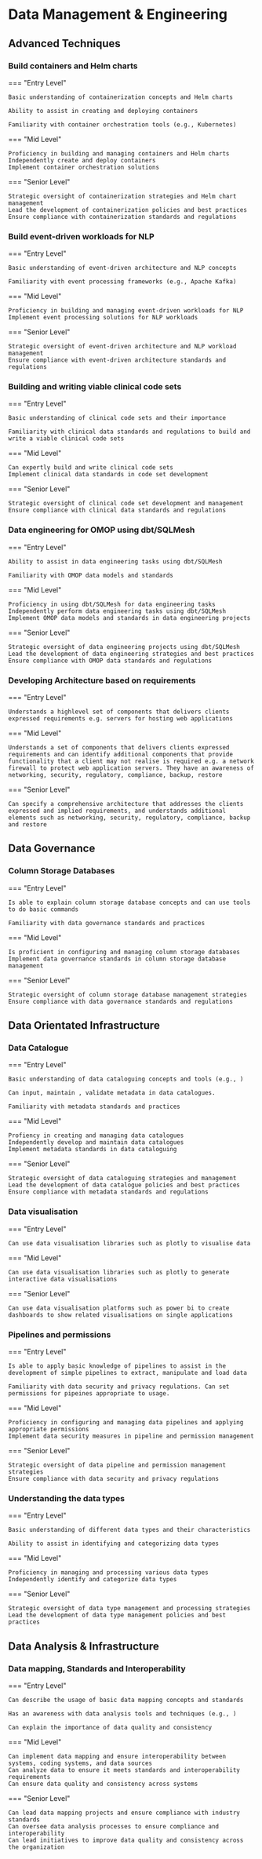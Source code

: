 # Data Management & Engineering

## Advanced Techniques



### Build containers and Helm charts

=== "Entry Level"

    Basic understanding of containerization concepts and Helm charts

    Ability to assist in creating and deploying containers

    Familiarity with container orchestration tools (e.g., Kubernetes)


=== "Mid Level"

    Proficiency in building and managing containers and Helm charts
    Independently create and deploy containers
    Implement container orchestration solutions

=== "Senior Level"

    Strategic oversight of containerization strategies and Helm chart management
    Lead the development of containerization policies and best practices
    Ensure compliance with containerization standards and regulations




### Build event-driven workloads for NLP

=== "Entry Level"

    Basic understanding of event-driven architecture and NLP concepts

    Familiarity with event processing frameworks (e.g., Apache Kafka)


=== "Mid Level"

    Proficiency in building and managing event-driven workloads for NLP
    Implement event processing solutions for NLP workloads

=== "Senior Level"

    Strategic oversight of event-driven architecture and NLP workload management
    Ensure compliance with event-driven architecture standards and regulations




### Building and writing viable clinical code sets

=== "Entry Level"

    Basic understanding of clinical code sets and their importance

    Familiarity with clinical data standards and regulations to build and write a viable clinical code sets


=== "Mid Level"

    Can expertly build and write clinical code sets
    Implement clinical data standards in code set development

=== "Senior Level"

    Strategic oversight of clinical code set development and management
    Ensure compliance with clinical data standards and regulations




### Data engineering for OMOP using dbt/SQLMesh

=== "Entry Level"



    Ability to assist in data engineering tasks using dbt/SQLMesh

    Familiarity with OMOP data models and standards


=== "Mid Level"

    Proficiency in using dbt/SQLMesh for data engineering tasks
    Independently perform data engineering tasks using dbt/SQLMesh
    Implement OMOP data models and standards in data engineering projects

=== "Senior Level"

    Strategic oversight of data engineering projects using dbt/SQLMesh
    Lead the development of data engineering strategies and best practices
    Ensure compliance with OMOP data standards and regulations




### Developing Architecture based on requirements

=== "Entry Level"

    Understands a highlevel set of components that delivers clients expressed requirements e.g. servers for hosting web applications


=== "Mid Level"

    Understands a set of components that delivers clients expressed requirements and can identify additional components that provide functionality that a client may not realise is required e.g. a network firewall to protect web application servers. They have an awareness of networking, security, regulatory, compliance, backup, restore

=== "Senior Level"

    Can specify a comprehensive architecture that addresses the clients expressed and implied requirements, and understands additional elements such as networking, security, regulatory, compliance, backup and restore


## Data Governance



### Column Storage Databases

=== "Entry Level"

    Is able to explain column storage database concepts and can use tools to do basic commands

    Familiarity with data governance standards and practices


=== "Mid Level"

    Is proficient in configuring and managing column storage databases
    Implement data governance standards in column storage database management

=== "Senior Level"

    Strategic oversight of column storage database management strategies
    Ensure compliance with data governance standards and regulations


## Data Orientated Infrastructure



### Data Catalogue

=== "Entry Level"

    Basic understanding of data cataloguing concepts and tools (e.g., )

    Can input, maintain , validate metadata in data catalogues.

    Familiarity with metadata standards and practices


=== "Mid Level"

    Profiency in creating and managing data catalogues
    Independently develop and maintain data catalogues
    Implement metadata standards in data cataloguing

=== "Senior Level"

    Strategic oversight of data cataloguing strategies and management
    Lead the development of data catalogue policies and best practices
    Ensure compliance with metadata standards and regulations




### Data visualisation

=== "Entry Level"

    Can use data visualisation libraries such as plotly to visualise data


=== "Mid Level"

    Can use data visualisation libraries such as plotly to generate interactive data visualisations

=== "Senior Level"

    Can use data visualisation platforms such as power bi to create dashboards to show related visualisations on single applications




### Pipelines and permissions

=== "Entry Level"

    Is able to apply basic knowledge of pipelines to assist in the development of simple pipelines to extract, manipulate and load data

    Familiarity with data security and privacy regulations. Can set permissions for pipeines appropriate to usage.


=== "Mid Level"

    Proficiency in configuring and managing data pipelines and applying appropriate permissions
    Implement data security measures in pipeline and permission management

=== "Senior Level"

    Strategic oversight of data pipeline and permission management strategies
    Ensure compliance with data security and privacy regulations




### Understanding the data types

=== "Entry Level"

    Basic understanding of different data types and their characteristics

    Ability to assist in identifying and categorizing data types


=== "Mid Level"

    Proficiency in managing and processing various data types
    Independently identify and categorize data types

=== "Senior Level"

    Strategic oversight of data type management and processing strategies
    Lead the development of data type management policies and best practices


## Data Analysis & Infrastructure



### Data mapping, Standards and Interoperability

=== "Entry Level"

    Can describe the usage of basic data mapping concepts and standards

    Has an awareness with data analysis tools and techniques (e.g., )

    Can explain the importance of data quality and consistency


=== "Mid Level"

    Can implement data mapping and ensure interoperability between systems, coding systems, and data sources
    Can analyze data to ensure it meets standards and interoperability requirements
    Can ensure data quality and consistency across systems

=== "Senior Level"

    Can lead data mapping projects and ensure compliance with industry standards
    Can oversee data analysis processes to ensure compliance and interoperability
    Can lead initiatives to improve data quality and consistency across the organization
